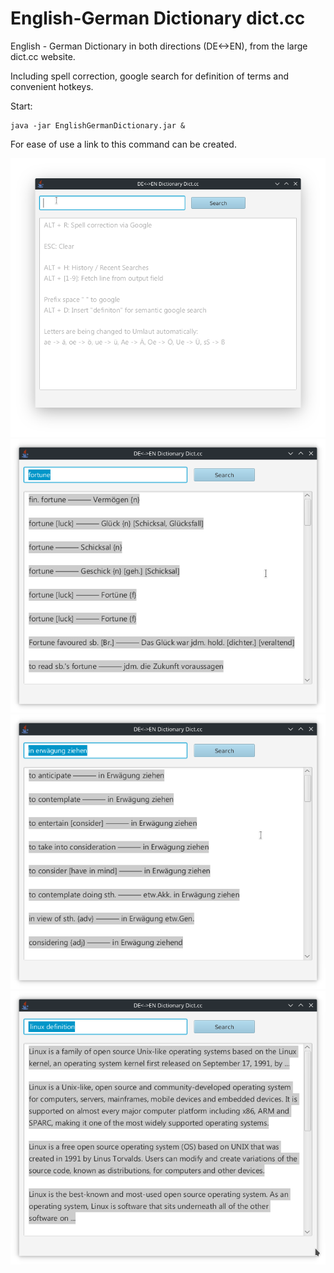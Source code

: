 # English-German Dictionary dict.cc
English - German Dictionary in both directions (DE<->EN), from the large dict.cc website.

Including spell correction, google search for definition of terms and convenient hotkeys.

Start:
```
java -jar EnglishGermanDictionary.jar &
```
For ease of use a link to this command can be created.

<div align="center">
    <img src="/screenshots/Screenshot1.png" width="600px"</img> 
</div>
<div align="center">
    <img src="/screenshots/Screenshot2.png" width="600px"</img> 
</div>
<div align="center">
    <img src="/screenshots/Screenshot3.png" width="600px"</img> 
</div>
<div align="center">
    <img src="/screenshots/Screenshot4.png" width="600px"</img> 
</div>
